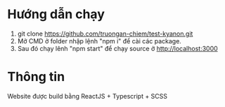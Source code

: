 # Hướng dẫn chạy
1. git clone https://github.com/truongan-chiem/test-kyanon.git
2. Mở CMD ở folder nhập lệnh "npm i" để cài các package.
3. Sau đó chạy lênh "npm start" để chạy source ở [http://localhost:3000](http://localhost:3000/)
# Thông tin
Website được build bằng ReactJS + Typescript + SCSS
